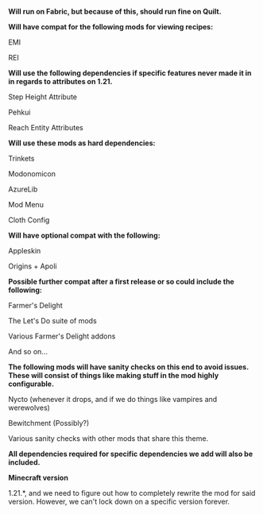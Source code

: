 **Will run on Fabric, but because of this, should run fine on Quilt.**

**Will have compat for the following mods for viewing recipes:**

EMI

REI

**Will use the following dependencies if specific features never made it in in regards to attributes on 1.21.**

Step Height Attribute

Pehkui

Reach Entity Attributes


**Will use these mods as hard dependencies:**

Trinkets

Modonomicon

AzureLib

Mod Menu

Cloth Config


**Will have optional compat with the following:**


Appleskin

Origins + Apoli

**Possible further compat after a first release or so could include the following:**

Farmer's Delight

The Let's Do suite of mods

Various Farmer's Delight addons

And so on...


**The following mods will have sanity checks on this end to avoid issues. These will consist of things like making stuff in the mod highly configurable.**

Nycto (whenever it drops, and if we do things like vampires and werewolves)

Bewitchment (Possibly?)

Various sanity checks with other mods that share this theme.

**All dependencies required for specific dependencies we add will also be included.**

**Minecraft version**

1.21.*, and we need to figure out how to completely rewrite the mod for said version. However, we can't lock down on a specific version forever.
